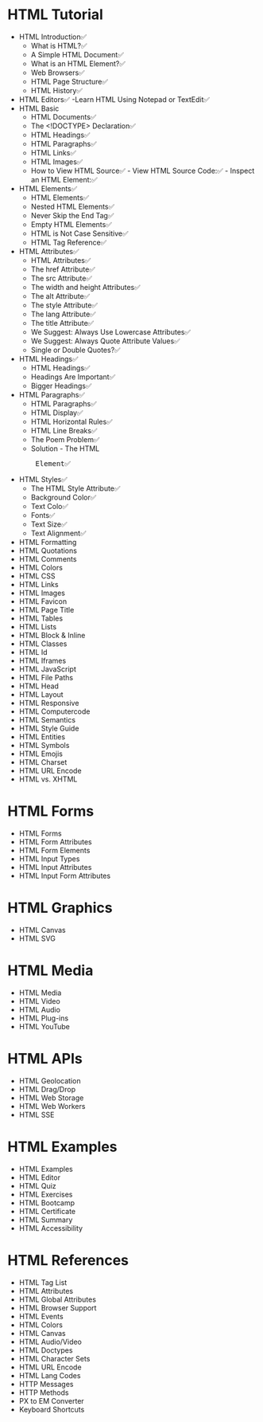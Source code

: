 # HTML Tutorial
- HTML Introduction✅
    - What is HTML?✅
    - A Simple HTML Document✅
    - What is an HTML Element?✅
    - Web Browsers✅
    - HTML Page Structure✅
    - HTML History✅
- HTML Editors✅
    -Learn HTML Using Notepad or TextEdit✅
- HTML Basic
    - HTML Documents✅
    - The <!DOCTYPE> Declaration✅
    - HTML Headings✅
    - HTML Paragraphs✅
    - HTML Links✅
    - HTML Images✅
    - How to View HTML Source✅
          - View HTML Source Code:✅
          - Inspect an HTML Element:✅
- HTML Elements✅
    - HTML Elements✅
    - Nested HTML Elements✅
    - Never Skip the End Tag✅
    - Empty HTML Elements✅
    - HTML is Not Case Sensitive✅
    - HTML Tag Reference✅
- HTML Attributes✅
    - HTML Attributes✅
    - The href Attribute✅
    - The src Attribute✅
    - The width and height Attributes✅
    - The alt Attribute✅
    - The style Attribute✅
    - The lang Attribute✅
    - The title Attribute✅
    - We Suggest: Always Use Lowercase Attributes✅
    - We Suggest: Always Quote Attribute Values✅
    - Single or Double Quotes?✅
- HTML Headings✅
    - HTML Headings✅
    - Headings Are Important✅
    - Bigger Headings✅
- HTML Paragraphs✅
    - HTML Paragraphs✅
    - HTML Display✅
    - HTML Horizontal Rules✅
    - HTML Line Breaks✅
    - The Poem Problem✅
    - Solution - The HTML <pre> Element✅
- HTML Styles✅
    - The HTML Style Attribute✅
    - Background Color✅
    - Text Colo✅
    - Fonts✅
    - Text Size✅
    - Text Alignment✅
- HTML Formatting
- HTML Quotations
- HTML Comments
- HTML Colors
- HTML CSS
- HTML Links
- HTML Images
- HTML Favicon
- HTML Page Title
- HTML Tables
- HTML Lists
- HTML Block & Inline
- HTML Classes
- HTML Id
- HTML Iframes
- HTML JavaScript
- HTML File Paths
- HTML Head
- HTML Layout
- HTML Responsive
- HTML Computercode
- HTML Semantics
- HTML Style Guide
- HTML Entities
- HTML Symbols
- HTML Emojis
- HTML Charset
- HTML URL Encode
- HTML vs. XHTML

# HTML Forms
- HTML Forms
- HTML Form Attributes
- HTML Form Elements
- HTML Input Types
- HTML Input Attributes
- HTML Input Form Attributes

# HTML Graphics
- HTML Canvas
- HTML SVG

# HTML Media
- HTML Media
- HTML Video
- HTML Audio
- HTML Plug-ins
- HTML YouTube

# HTML APIs
- HTML Geolocation
- HTML Drag/Drop
- HTML Web Storage
- HTML Web Workers
- HTML SSE

# HTML Examples
- HTML Examples
- HTML Editor
- HTML Quiz
- HTML Exercises
- HTML Bootcamp
- HTML Certificate
- HTML Summary
- HTML Accessibility

# HTML References
- HTML Tag List
- HTML Attributes
- HTML Global Attributes
- HTML Browser Support
- HTML Events
- HTML Colors
- HTML Canvas
- HTML Audio/Video
- HTML Doctypes
- HTML Character Sets
- HTML URL Encode
- HTML Lang Codes
- HTTP Messages
- HTTP Methods
- PX to EM Converter
- Keyboard Shortcuts